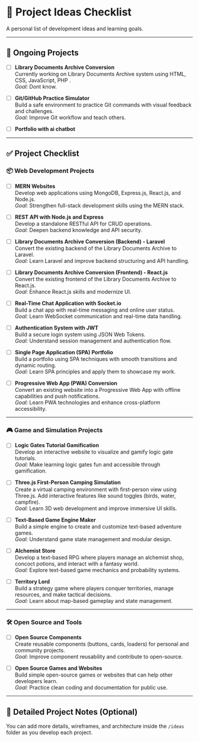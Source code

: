 # 🚀 Project Ideas Checklist

A personal list of development ideas and learning goals.

---

## 🔄 Ongoing Projects

- [ ] **Library Documents Archive Conversion**  
  Currently working on Library Documents Archive system using  HTML, CSS, JavaScript, PHP  .  
  _Goal:_ Dont know.

- [ ] **Git/GitHub Practice Simulator**  
  Build a safe environment to practice Git commands with visual feedback and challenges.  
  _Goal:_ Improve Git workflow and teach others.

- [ ] **Portfolio with ai chatbot**  

---


## ✅ Project Checklist

### 📦 Web Development Projects
- [ ] **MERN Websites**  
  Develop web applications using MongoDB, Express.js, React.js, and Node.js.  
  _Goal:_ Strengthen full-stack development skills using the MERN stack.

- [ ] **REST API with Node.js and Express**  
  Develop a standalone RESTful API for CRUD operations.  
  _Goal:_ Deepen backend knowledge and API security.

- [ ] **Library Documents Archive Conversion (Backend) - Laravel**  
  Convert the existing backend of the Library Documents Archive to Laravel.  
  _Goal:_ Learn Laravel and improve backend structuring and API handling.

- [ ] **Library Documents Archive Conversion (Frontend) - React.js**  
  Convert the existing frontend of the Library Documents Archive to React.js.  
  _Goal:_ Enhance React.js skills and modernize UI.

- [ ] **Real-Time Chat Application with Socket.io**  
  Build a chat app with real-time messaging and online user status.  
  _Goal:_ Learn WebSocket communication and real-time data handling.

- [ ] **Authentication System with JWT**  
  Build a secure login system using JSON Web Tokens.  
  _Goal:_ Understand session management and authentication flow.

- [ ] **Single Page Application (SPA) Portfolio**  
  Build a portfolio using SPA techniques with smooth transitions and dynamic routing.  
  _Goal:_ Learn SPA principles and apply them to showcase my work.

- [ ] **Progressive Web App (PWA) Conversion**  
  Convert an existing website into a Progressive Web App with offline capabilities and push notifications.  
  _Goal:_ Learn PWA technologies and enhance cross-platform accessibility.

---

### 🎮 Game and Simulation Projects
- [ ] **Logic Gates Tutorial Gamification**  
  Develop an interactive website to visualize and gamify logic gate tutorials.  
  _Goal:_ Make learning logic gates fun and accessible through gamification.

- [ ] **Three.js First-Person Camping Simulation**  
  Create a virtual camping environment with first-person view using Three.js. Add interactive features like sound toggles (birds, water, campfire).  
  _Goal:_ Learn 3D web development and improve immersive UI skills.

- [ ] **Text-Based Game Engine Maker**  
  Build a simple engine to create and customize text-based adventure games.  
  _Goal:_ Understand game state management and modular design.

- [ ] **Alchemist Store**  
  Develop a text-based RPG where players manage an alchemist shop, concoct potions, and interact with a fantasy world.  
  _Goal:_ Explore text-based game mechanics and probability systems.

- [ ] **Territory Lord**  
  Build a strategy game where players conquer territories, manage resources, and make tactical decisions.  
  _Goal:_ Learn about map-based gameplay and state management.

---

### 🛠️ Open Source and Tools

- [ ] **Open Source Components**  
  Create reusable components (buttons, cards, loaders) for personal and community projects.  
  _Goal:_ Improve component reusability and contribute to open-source.

- [ ] **Open Source Games and Websites**  
  Build simple open-source games or websites that can help other developers learn.  
  _Goal:_ Practice clean coding and documentation for public use.

---

## 📂 Detailed Project Notes (Optional)
You can add more details, wireframes, and architecture inside the `/ideas` folder as you develop each project.

